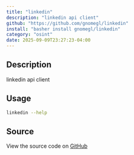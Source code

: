 ```yaml
---
title: "linkedin"
description: "linkedin api client"
github: "https://github.com/gnomegl/linkedin"
install: "basher install gnomegl/linkedin"
category: "osint"
date: 2025-09-09T23:27:23-04:00
---
```



## Description

linkedin api client

## Usage

```bash
linkedin --help
```

## Source

View the source code on [GitHub](https://github.com/gnomegl/linkedin)
